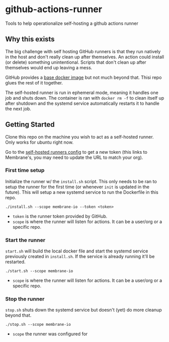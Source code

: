 # github-actions-runner

Tools to help operationalize self-hosting a github actions runner

## Why this exists

The big challenge with self hosting GitHub runners is that they run natively in the host and don't really clean up after themselves. An action could install (or delete) something unintentional. Scripts that don't clean up after themselves would end up leaving a mess.

GitHub provides a [base docker image](https://github.com/actions/runner/blob/main/images/Dockerfile) but not much beyond that. Thisi repo glues the rest of it together.

The self-hosted runner is run in ephemeral mode, meaning it handles one job and shuts down. The container is ran with `docker rm -f` to clean itself up after shutdown and the systemd service automatically restarts it to handle the next job.

## Getting Started

Clone this repo on the machine you wish to act as a self-hosted runner. Only works for ubuntu right now.

Go to the [self-hosted runners config](https://github.com/organizations/membrane-io/settings/actions/runners/new?arch=x64&os=linux) to get a new token (this links to Membrane's, you may need to update the URL to match your org).

### First time setup

Initialize the runner w/ the `install.sh` script. This only needs to be ran to setup the runner for the first time (or whenever `init` is updated in the future). This will setup a new systemd service to run the Dockerfile in this repo.

```
./install.sh --scope membrane-io --token <token>
```

- `token` is the runner token provided by GitHub.
- `scope` is where the runner will listen for actions. It can be a user/org or a specific repo.

### Start the runner

`start.sh` will build the local docker file and start the systemd service previously created in `install.sh`. If the service is already running it'll be restarted.

```
./start.sh --scope membrane-io
```

- `scope` is where the runner will listen for actions. It can be a user/org or a specific repo.

### Stop the runner

`stop.sh` shuts down the systemd service but doesn't (yet) do more cleanup beyond that.

```
./stop.sh --scope membrane-io
```

- `scope` the runner was configured for

